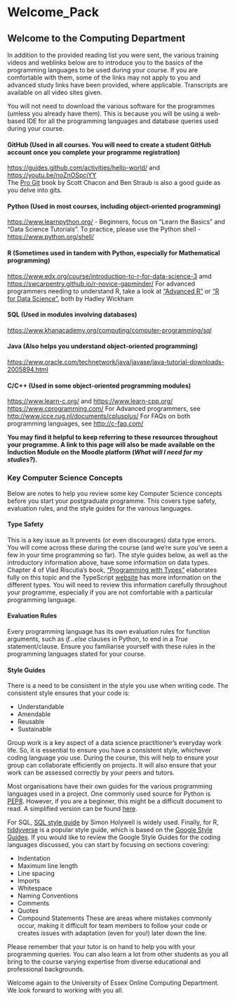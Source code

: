 # Welcome_Pack
## Welcome to the Computing Department
In addition to the provided reading list you were sent, the various training videos and weblinks below are to introduce you to the basics of the programming languages to be used during your course.   If you are comfortable with them, some of the links may not apply to you and advanced study links have been provided, where applicable.  Transcripts are available on all video sites given.  

You will not need to download the various software for the programmes (umless you already have them).  This is because you will be using a web-based IDE for all the programming languages and database queries used during your course.  

#### GitHub (Used in all courses.  You will need to create a student GitHub account once you complete your programme registration)
https://guides.github.com/activities/hello-world/ and https://youtu.be/noZnOSpcjYY  
The [Pro Git](https://git-scm.com/book/en/v2) book by Scott Chacon and Ben Straub  is also a good guide as you delve into gits.

#### Python (Used in most courses, including object-oriented programming)
https://www.learnpython.org/ - Beginners, focus on “Learn the Basics” and “Data Science Tutorials”.
To practice, please use the Python shell - https://www.python.org/shell/

#### R (Sometimes used in tandem with Python, especially for Mathematical programming)
https://www.edx.org/course/introduction-to-r-for-data-science-3 amd https://swcarpentry.github.io/r-novice-gapminder/
For advanced programmers needing to understand R, take a look at [“Advanced R”](https://adv-r.hadley.nz/) or [“R for Data Science”](https://r4ds.had.co.nz/), both by Hadley Wickham

#### SQL (Used in modules involving databases)
https://www.khanacademy.org/computing/computer-programming/sql

#### Java (Also helps you understand object-oriented programming)
https://www.oracle.com/technetwork/java/javase/java-tutorial-downloads-2005894.html

#### C/C++ (Used in some object-oriented programming modules)
https://www.learn-c.org/ and https://www.learn-cpp.org/
https://www.cprogramming.com/
For Advanced programmers, see http://www.icce.rug.nl/documents/cplusplus/
For FAQs on both programming languages, see http://c-faq.com/

**You may find it helpful to keep referring to these resources throughout your programme.  A link to this page will also be made available on the Induction Module on the Moodle platform (_What will I need for my studies?_).**

### Key Computer Science Concepts
Below are notes to help you review some key Computer Science concepts before you start your postgraduate programme.  This covers type safety, evaluation rules, and the style guides for the various languages.

#### Type Safety
This is a key issue as It prevents (or even discourages) data type errors.  You will come across these during the course (and we’re sure you’ve seen a few in your time programming so far).  The style guides below, as well as the introductory information above, have some information on data types.  Chapter 4 of Vlad Riscutia’s book, [“Programming with Types”](https://www.manning.com/books/programming-with-types) elaborates fully on this topic and the TypeScript [website](http://www.typescriptlang.org/docs/handbook/basic-types.html) has more information on the different types.  You will need to review this information carefully throughout your programme, especially if you are not comfortable with a particular programming language.  

#### Evaluation Rules 
Every programming language has its own evaluation rules for function arguments, such as _if...else_ clauses in Python, to end in a _True_ statement/clause.  Ensure you familiarise yourself with these rules in the programming languages stated for your course.

#### Style Guides
There is a need to be consistent in the style you use when writing code.  The consistent style ensures that your code is:
-	Understandable
-	Amendable
-	Reusable
-	Sustainable

Group work is a key aspect of a data science practitioner’s everyday work life.  So, it is essential to ensure you have a consistent style, whichever coding language you use.  During the course, this will help to ensure your group can collaborate efficiently on projects.  It will also ensure that your work can be assessed correctly by your peers and tutors.  

Most organisations have their own guides for the various programming languages used in a project.  One commonly used source for Python is [PEP8](https://www.python.org/dev/peps/pep-0008/).  However, if you are a beginner, this might be a difficult document to read.  A simplified version can be found [here](https://pep8.org/).  

For SQL, [SQL style guide](https://www.sqlstyle.guide/) by Simon Holywell is widely used.  Finally, for R, [tiddyverse](https://style.tidyverse.org/) is a popular style guide, which is based on the [Google Style Guides](http://google.github.io/styleguide/).   If you would like to review the Google Style Guides for the coding languages discussed, you can start by focusing on sections covering:
-	Indentation
-	Maximum line length
-	Line spacing
-	Imports
-	Whitespace
-	Naming Conventions
-	Comments
-	Quotes
-	Compound Statements
These are areas where mistakes commonly occur, making it difficult for team members to follow your code or creates issues with adaptation (even for you!) later down the line.

Please remember that your tutor is on hand to help you with your programming queries.  You can also learn a lot from other students as you all bring to the course varying expertise from diverse educational and professional backgrounds.

Welcome again to the University of Essex Online Computing Department.  We look forward to working with you all.
